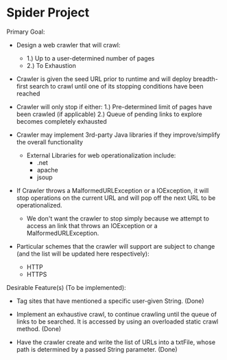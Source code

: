 # Spider Project

Primary Goal:

- Design a web crawler that will crawl:
  - 1.) Up to a user-determined number of pages
  - 2.) To Exhaustion

- Crawler is given the seed URL prior to runtime and will deploy breadth-first search to crawl until one of its stopping conditions have been reached

- Crawler will only stop if either:
    1.) Pre-determined limit of pages have been crawled (if applicable)
    2.) Queue of pending links to explore becomes completely exhausted

- Crawler may implement 3rd-party Java libraries if they improve/simplify the overall functionality
  - External Libraries for web operationalization include:
    - .net
    - apache
    - jsoup

- If Crawler throws a MalformedURLException or a IOException, it will stop operations on the current URL and will pop off the next URL to be operationalized.
  - We don't want the crawler to stop simply because we attempt to access an link that throws an IOException or a MalformedURLException.

- Particular schemes that the crawler will support are subject to change (and the list will be updated here respectively):
  - HTTP
  - HTTPS


Desirable Feature(s) (To be implemented):

- Tag sites that have mentioned a specific user-given String. (Done)

- Implement an exhaustive crawl, to continue crawling until the queue of links to be searched. It is accessed by using an overloaded static crawl method. (Done)

- Have the crawler create and write the list of URLs into a txtFile, whose path is determined by a passed String parameter. (Done)
